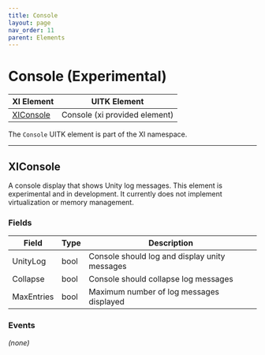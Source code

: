 ```yaml
---
title: Console
layout: page
nav_order: 11
parent: Elements
---
```


# Console (Experimental)

| XI Element              | UITK Element                  |
| ----------------------- | ----------------------------- |
| [XIConsole](#xiconsole) | Console (xi provided element) |

The `Console` UITK element is part of the XI namespace.

---

## XIConsole

A console display that shows Unity log messages. This element is experimental and in development. It currently does not implement virtualization or memory management.

### Fields

| Field      | Type | Description                                   |
| ---------- | ---- | --------------------------------------------- |
| UnityLog   | bool | Console should log and display unity messages |
| Collapse   | bool | Console should collapse log messages          |
| MaxEntries | bool | Maximum number of log messages displayed      |

### Events

*(none)*
